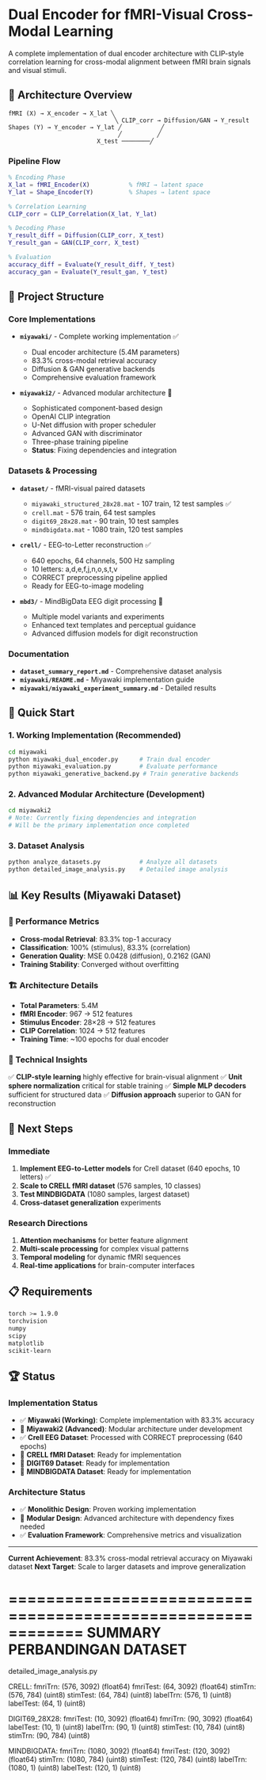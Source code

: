 # Dual Encoder for fMRI-Visual Cross-Modal Learning

A complete implementation of dual encoder architecture with CLIP-style correlation learning for cross-modal alignment between fMRI brain signals and visual stimuli.

## 🧠 Architecture Overview

```
fMRI (X) → X_encoder → X_lat ╲
                              ╲ CLIP_corr → Diffusion/GAN → Y_result
Shapes (Y) → Y_encoder → Y_lat ╱           ╱
                               ╱          ╱
                         X_test ────────╱
```

### Pipeline Flow
```matlab
% Encoding Phase
X_lat = fMRI_Encoder(X)           % fMRI → latent space
Y_lat = Shape_Encoder(Y)          % Shapes → latent space

% Correlation Learning
CLIP_corr = CLIP_Correlation(X_lat, Y_lat)

% Decoding Phase
Y_result_diff = Diffusion(CLIP_corr, X_test)
Y_result_gan = GAN(CLIP_corr, X_test)

% Evaluation
accuracy_diff = Evaluate(Y_result_diff, Y_test)
accuracy_gan = Evaluate(Y_result_gan, Y_test)
```

## 📁 Project Structure

### Core Implementations
- **`miyawaki/`** - Complete working implementation ✅
  - Dual encoder architecture (5.4M parameters)
  - 83.3% cross-modal retrieval accuracy
  - Diffusion & GAN generative backends
  - Comprehensive evaluation framework

- **`miyawaki2/`** - Advanced modular architecture 🚧
  - Sophisticated component-based design
  - OpenAI CLIP integration
  - U-Net diffusion with proper scheduler
  - Advanced GAN with discriminator
  - Three-phase training pipeline
  - **Status**: Fixing dependencies and integration

### Datasets & Processing
- **`dataset/`** - fMRI-visual paired datasets
  - `miyawaki_structured_28x28.mat` - 107 train, 12 test samples ✅
  - `crell.mat` - 576 train, 64 test samples
  - `digit69_28x28.mat` - 90 train, 10 test samples
  - `mindbigdata.mat` - 1080 train, 120 test samples

- **`crell/`** - EEG-to-Letter reconstruction ✅
  - 640 epochs, 64 channels, 500 Hz sampling
  - 10 letters: a,d,e,f,j,n,o,s,t,v
  - CORRECT preprocessing pipeline applied
  - Ready for EEG-to-image modeling

- **`mbd3/`** - MindBigData EEG digit processing 🚧
  - Multiple model variants and experiments
  - Enhanced text templates and perceptual guidance
  - Advanced diffusion models for digit reconstruction

### Documentation
- **`dataset_summary_report.md`** - Comprehensive dataset analysis
- **`miyawaki/README.md`** - Miyawaki implementation guide
- **`miyawaki/miyawaki_experiment_summary.md`** - Detailed results

## 🚀 Quick Start

### 1. Working Implementation (Recommended)
```bash
cd miyawaki
python miyawaki_dual_encoder.py      # Train dual encoder
python miyawaki_evaluation.py        # Evaluate performance
python miyawaki_generative_backend.py # Train generative backends
```

### 2. Advanced Modular Architecture (Development)
```bash
cd miyawaki2
# Note: Currently fixing dependencies and integration
# Will be the primary implementation once completed
```

### 3. Dataset Analysis
```bash
python analyze_datasets.py           # Analyze all datasets
python detailed_image_analysis.py    # Detailed image analysis
```

## 📊 Key Results (Miyawaki Dataset)

### 🎯 Performance Metrics
- **Cross-modal Retrieval**: 83.3% top-1 accuracy
- **Classification**: 100% (stimulus), 83.3% (correlation)
- **Generation Quality**: MSE 0.0428 (diffusion), 0.2162 (GAN)
- **Training Stability**: Converged without overfitting

### 🏗️ Architecture Details
- **Total Parameters**: 5.4M
- **fMRI Encoder**: 967 → 512 features
- **Stimulus Encoder**: 28×28 → 512 features
- **CLIP Correlation**: 1024 → 512 features
- **Training Time**: ~100 epochs for dual encoder

### 🔬 Technical Insights
✅ **CLIP-style learning** highly effective for brain-visual alignment
✅ **Unit sphere normalization** critical for stable training
✅ **Simple MLP decoders** sufficient for structured data
✅ **Diffusion approach** superior to GAN for reconstruction

## 🎯 Next Steps

### Immediate
1. **Implement EEG-to-Letter models** for Crell dataset (640 epochs, 10 letters) ✅
2. **Scale to CRELL fMRI dataset** (576 samples, 10 classes)
3. **Test MINDBIGDATA** (1080 samples, largest dataset)
4. **Cross-dataset generalization** experiments

### Research Directions
1. **Attention mechanisms** for better feature alignment
2. **Multi-scale processing** for complex visual patterns
3. **Temporal modeling** for dynamic fMRI sequences
4. **Real-time applications** for brain-computer interfaces

## 📋 Requirements

```bash
torch >= 1.9.0
torchvision
numpy
scipy
matplotlib
scikit-learn
```

## 🏆 Status

### Implementation Status
- ✅ **Miyawaki (Working)**: Complete implementation with 83.3% accuracy
- 🚧 **Miyawaki2 (Advanced)**: Modular architecture under development
- ✅ **Crell EEG Dataset**: Processed with CORRECT preprocessing (640 epochs)
- 🔄 **CRELL fMRI Dataset**: Ready for implementation
- 🔄 **DIGIT69 Dataset**: Ready for implementation
- 🔄 **MINDBIGDATA Dataset**: Ready for implementation

### Architecture Status
- ✅ **Monolithic Design**: Proven working implementation
- 🚧 **Modular Design**: Advanced architecture with dependency fixes needed
- ✅ **Evaluation Framework**: Comprehensive metrics and visualization

---

**Current Achievement**: 83.3% cross-modal retrieval accuracy on Miyawaki dataset
**Next Target**: Scale to larger datasets and improve generalization


============================================================
SUMMARY PERBANDINGAN DATASET
============================================================
detailed_image_analysis.py


CRELL:
  fmriTrn: (576, 3092) (float64)
  fmriTest: (64, 3092) (float64)
  stimTrn: (576, 784) (uint8)
  stimTest: (64, 784) (uint8)
  labelTrn: (576, 1) (uint8)
  labelTest: (64, 1) (uint8)

DIGIT69_28X28:
  fmriTest: (10, 3092) (float64)
  fmriTrn: (90, 3092) (float64)
  labelTest: (10, 1) (uint8)
  labelTrn: (90, 1) (uint8)
  stimTest: (10, 784) (uint8)
  stimTrn: (90, 784) (uint8)

MINDBIGDATA:
  fmriTrn: (1080, 3092) (float64)
  fmriTest: (120, 3092) (float64)
  stimTrn: (1080, 784) (uint8)
  stimTest: (120, 784) (uint8)
  labelTrn: (1080, 1) (uint8)
  labelTest: (120, 1) (uint8)